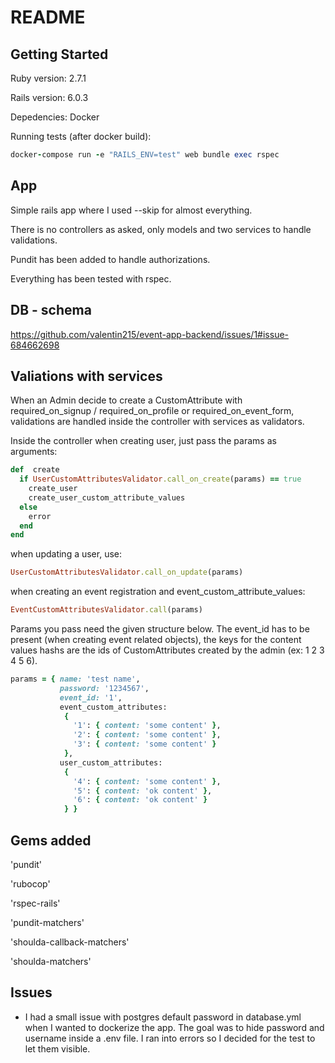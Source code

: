 # README

##  Getting Started

Ruby version: 2.7.1

Rails version: 6.0.3

Depedencies: Docker

Running tests (after docker build):

  ```ruby
  docker-compose run -e "RAILS_ENV=test" web bundle exec rspec   
  ```
  
## App

 Simple rails app where I used --skip for almost everything.

There is no controllers as asked, only models and two services to handle validations.

Pundit has been added to handle authorizations.

Everything has been tested with rspec.


## DB - schema

https://github.com/valentin215/event-app-backend/issues/1#issue-684662698

## Valiations with services

When an Admin decide to create a CustomAttribute with required_on_signup / required_on_profile or required_on_event_form, validations are handled inside the controller with services as validators.

Inside the controller when creating user, just pass the params as arguments:

```ruby
def  create
  if UserCustomAttributesValidator.call_on_create(params) == true
    create_user
    create_user_custom_attribute_values
  else
    error
  end 
end 
```

when updating a user, use:

```ruby
UserCustomAttributesValidator.call_on_update(params)
```

when creating an event registration and event_custom_attribute_values:

```ruby
EventCustomAttributesValidator.call(params)
```

Params you pass need the given structure below.
The event_id has to be present (when creating event related objects), the keys for the content values hashs are the ids of CustomAttributes created by the admin (ex: 1 2 3 4 5 6).

```ruby
params = { name: 'test name',
           password: '1234567',
           event_id: '1',
           event_custom_attributes:
            {
              '1': { content: 'some content' },
              '2': { content: 'some content' },
              '3': { content: 'some content' }
            },
           user_custom_attributes:
            {
              '4': { content: 'some content' },
              '5': { content: 'ok content' },
              '6': { content: 'ok content' }
            } }
```
                
## Gems added

'pundit'

'rubocop'

'rspec-rails'

'pundit-matchers'

'shoulda-callback-matchers'

'shoulda-matchers'

## Issues

- I had a small issue with postgres default password in database.yml when I wanted to dockerize the app. The goal was to hide password and username inside a .env file. I ran into errors so I decided for the test to let them visible.

